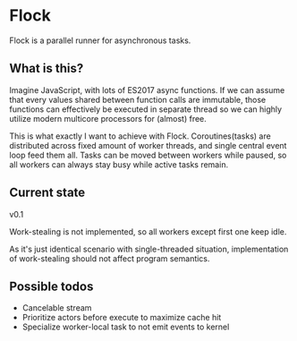 # Flock

Flock is a parallel runner for asynchronous tasks.

## What is this?

Imagine JavaScript, with lots of ES2017 async functions. If we can assume that every values shared between function calls are immutable, those functions can effectively be executed in separate thread so we can highly utilize modern multicore processors for (almost) free.

This is what exactly I want to achieve with Flock. Coroutines(tasks) are distributed across fixed amount of worker threads, and single central event loop feed them all. Tasks can be moved between workers while paused, so all workers can always stay busy while active tasks remain.

## Current state

v0.1

Work-stealing is not implemented, so all workers except first one keep idle.

As it's just identical scenario with single-threaded situation, implementation of work-stealing should not affect program semantics.

## Possible todos

- Cancelable stream
- Prioritize actors before execute to maximize cache hit
- Specialize worker-local task to not emit events to kernel
